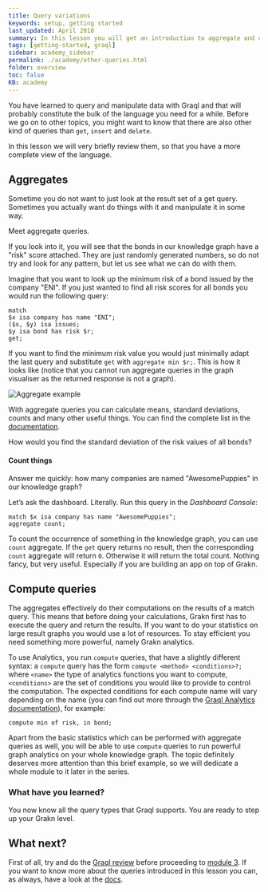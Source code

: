 ```yaml
---
title: Query variations
keywords: setup, getting started
last_updated: April 2018
summary: In this lesson you will get an introduction to aggregate and compute queries.
tags: [getting-started, graql]
sidebar: academy_sidebar
permalink: ./academy/other-queries.html
folder: overview
toc: false
KB: academy
---
```


You have learned to query and manipulate data with Graql and that will probably constitute the bulk of the language you need for a while. Before we go on to other topics, you might want to know that there are also other kind of queries than `get`, `insert` and `delete`.

In this lesson we will very briefly review them, so that you have a more complete view of the language.

## Aggregates
Sometime you do not want to just look at the result set of a get query. Sometimes you actually want do things with it and manipulate it in some way.

Meet aggregate queries.

If you look into it, you will see that the bonds in our knowledge graph have a "risk" score attached. They are just randomly generated numbers, so do not try and look for any pattern, but let us see what we can do with them.

Imagine that you want to look up the minimum risk of a bond issued by the company "ENI". If you just wanted to find all risk scores for all bonds you would run the following query:

```graql
match
$x isa company has name "ENI";
($x, $y) isa issues;
$y isa bond has risk $r;
get;
```

If you want to find the minimum risk value you would just minimally adapt the last query and substitute `get` with  `aggregate min $r;`. This is how it looks like (notice that you cannot run aggregate queries in the graph visualiser as the returned response is not a graph).

  ![Aggregate example](/images/academy/2-graql/aggregate-query.png)

With aggregate queries you can calculate means, standard deviations, counts and many other useful things. You can find the complete list in the [documentation](..//docs/querying-data/aggregate-queries).

How would you find the standard deviation of the risk values of all bonds?


#### Count things
Answer me quickly: how many companies are named "AwesomePuppies" in our knowledge graph?

Let’s ask the dashboard. Literally. Run this query in the _Dashboard Console_:

```graql
match $x isa company has name "AwesomePuppies";
aggregate count;
```

To count the occurrence of something in the knowledge graph, you can use `count` aggregate. If the `get` query returns no result, then the corresponding `count` aggregate will return `0`. Otherwise it will return the total count. Nothing fancy, but very useful. Especially if you are building an app on top of Grakn.


## Compute queries
The aggregates effectively do their computations on the results of a match query. This means that before doing your calculations, Grakn first has to execute the query and return the results. If you want to do your statistics on large result graphs you would use a lot of resources. To stay efficient you need something more powerful, namely Grakn analytics.

To use Analytics, you run `compute` queries, that have a slightly different syntax: a `compute` query has the form `compute <method> <conditions>?;` where `<name>` the type of analytics functions you want to compute, `<conditions>` are the set of conditions you would like to provide to control the computation. The expected conditions for each compute name will vary depending on the name (you can find out more through the [Graql Analytics documentation](../docs/distributed-analytics/overview)), for example:

```graql
compute min of risk, in bond;
```

Apart from the basic statistics which can be performed with aggregate queries as well, you will be able to use `compute` queries to run powerful graph analytics on your whole knowledge graph. The topic definitely deserves more attention than this brief example, so we will dedicate a whole module to it later in the series.


### What have you learned?
You now know all the query types that Graql supports. You are ready to step up your Grakn level.


## What next?
First of all, try and do the [Graql review](./graql-review.html) before proceeding to [module 3](./schema-elements.html). If you want to know more about the queries introduced in this lesson you can, as always, have a look at the [docs](../index.html).

